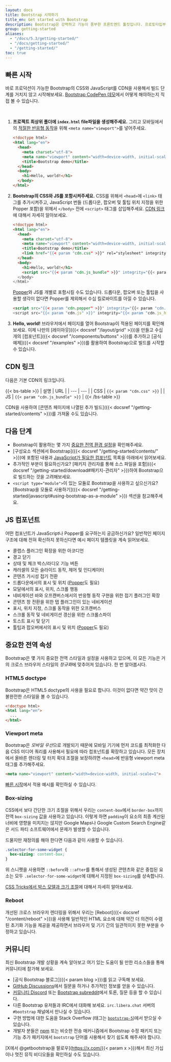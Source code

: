 ```yaml
---
layout: docs
title: Bootstrap 시작하기
title_en: Get started with Bootstrap
description: Bootstrap은 강력하고 기능이 풍부한 프론트엔드 툴킷입니다. 프로토타입부터 프로덕션까지 뭐든지 빠르게 빌드해보세요.
group: getting-started
aliases:
  - "/docs/5.3/getting-started/"
  - "/docs/getting-started/"
  - "/getting-started/"
toc: true
---
```


## 빠른 시작

바로 프로덕션이 가능한 Bootstrap의 CSS와 JavaScript를 CDN을 사용해서 빌드 단계를 거치지 않고 시작해보세요. [Bootstrap CodePen 데모](https://codepen.io/team/bootstrap/pen/qBamdLj)에서 어떻게 해야하는지 직접 볼 수 있습니다.

<br>

1. **프로젝트 최상위 폴더에 `index.html` file파일을 생성해주세요.** 그리고 모바일에서의 [적절한 반응형 동작](https://developer.mozilla.org/en-US/docs/Web/HTML/Viewport_meta_tag)을 위해 `<meta name="viewport">`를 넣어주세요.

   ```html
   <!doctype html>
   <html lang="en">
     <head>
       <meta charset="utf-8">
       <meta name="viewport" content="width=device-width, initial-scale=1">
       <title>Bootstrap demo</title>
     </head>
     <body>
       <h1>Hello, world!</h1>
     </body>
   </html>
   ```

2. **Bootstrap의 CSS와 JS를 포함시켜주세요.** CSS를 위해서 `<head>`에 `<link>` 태그를 추가시켜주고, JavaScript 번들 (드롭다운, 팝오버 및 툴팁 위치 지정을 위한 Popper 포함)을 위헤서 `</body>` 전에 `<script>` 태그를 삽입해주세요. [CDN 링크](#cdn-링크)에 대해서 자세히 알아보세요.

   ```html
   <!doctype html>
   <html lang="en">
     <head>
       <meta charset="utf-8">
       <meta name="viewport" content="width=device-width, initial-scale=1">
       <title>Bootstrap demo</title>
       <link href="{{< param "cdn.css" >}}" rel="stylesheet" integrity="{{< param "cdn.css_hash" >}}" crossorigin="anonymous">
     </head>
     <body>
       <h1>Hello, world!</h1>
       <script src="{{< param "cdn.js_bundle" >}}" integrity="{{< param "cdn.js_bundle_hash" >}}" crossorigin="anonymous"></script>
     </body>
   </html>
   ```

   [Popper](https://popper.js.org/docs/v2/)와 JS를 개별로 포함시킬 수도 있습니다. 드롭다운, 팝오버 또는 툴팁을 사용할 생각이 없다면 Popper를 제외해서 수십 킬로바이트를 아낄 수 있습니다.

   ```html
   <script src="{{< param "cdn.popper" >}}" integrity="{{< param "cdn.popper_hash" >}}" crossorigin="anonymous"></script>
   <script src="{{< param "cdn.js" >}}" integrity="{{< param "cdn.js_hash" >}}" crossorigin="anonymous"></script>
   ```

3. **Hello, world!** 브라우저에서 페이지를 열어 Bootstrap이 적용된 페이지를 확인해보세요. 이제 나만의 [레이아웃]({{< docsref "/layout/grid" >}})을 만들고 수십 개의 [컴포넌트]({{< docsref "/components/buttons" >}})를 추가하고 [공식 예제]({{< docsref "/examples" >}})를 활용하여 Bootstrap으로 빌드를 시작할 수 있습니다.

## CDN 링크

다음은 기본 CDN의 링크입니다.

{{< bs-table >}}
| 설명 | URL |
| --- | --- |
| CSS | `{{< param "cdn.css" >}}` |
| JS | `{{< param "cdn.js_bundle" >}}` |
{{< /bs-table >}}

CDN을 사용하여 [콘텐츠 페이지에 나열된 추가 빌드]({{< docsref "/getting-started/contents" >}})를 가져올 수도 있습니다.

## 다음 단계

- Bootstrap이 활용하는 몇 가지 [중요한 전역 환경 설정](#중요한-전역-속성)을 확인해주세요.
- [구성요소 섹션에서 Bootstrap]({{< docsref "/getting-started/contents/" >}})에 포함된 내용과 [JavaScript가 필요한 컴포넌트](#js-컴포넌트) 목록을 아래에서 읽어보세요.
- 추가적인 부분이 필요하신가요? [패키지 관리자를 통해 소스 파일을 포함]({{< docsref "/getting-started/download#패키지-관리자" >}})하여 Bootstrap으로 빌드하는 것을 고려해보세요.
- `<script type="module">`이 있는 모듈로 Bootstrap을 사용하고 싶으신가요? [Bootstrap을 모듈로 사용하기]({{< docsref "/getting-started/javascript#using-bootstrap-as-a-module" >}}) 섹션을 참고해주세요.

## JS 컴포넌트

어떤 컴포넌트가 JavaScript나 Popper를 요구하는지 궁금하신가요? 일반적인 페이지 구조에 대해 전혀 확신하지 못하신다면 예시 페이지 템플릿을 계속 읽어보세요.

- 콜랩스 플러그인 확장을 위한 아코디언
- 경고 닫기
- 상태 및 체크 박스/라디오 기능 버튼
- 캐러셀의 모든 슬라이드 동작, 제어 및 인디케이터
- 콘텐츠 가시성 접기 전환
- 드롭다운에서의 표시 및 위치 ([Popper](https://popper.js.org/docs/v2/)도 필요)
- 모달에서의 표시, 위치, 스크롤 행동
- 네비게이션 바와 오프캔버스에서의 반응형 동작 구현을 위한 접기 플러그인 확장
- 콘텐츠 창 전환을 위한 탭 플러그인이 있는 네비게이션
- 표시, 위치 지정, 스크롤 동작을 위한 오프캔버스
- 스크롤 동작 및 네비게이션 갱신을 위한 스크롤스파이
- 토스트 표시 및 닫기
- 툴팁과 팝오버에서의 표시 및 위치 ([Popper](https://popper.js.org/docs/v2/)도 필요)

## 중요한 전역 속성

Bootstrap은 몇 가지 중요한 전역 스타일과 설정을 사용하고 있으며, 이 모든 기능은 거의 크로스 브라우저 스타일의 *정규화*에 맞추어져 있습니다. 한 번 알아봅시다.

### HTML5 doctype

Bootstrap은 HTML5 doctype의 사용을 필요로 합니다. 이것이 없다면 약간 맛이 간 불완전한 스타일을 볼 수 있습니다.

```html
<!doctype html>
<html lang="en">
  ...
</html>
```

### Viewport meta

Bootstrap은 *모바일 우선*으로 개발되기 때문에 모바일 기기에 먼저 코드를 최적화한 다음 CSS 미디어 쿼리를 사용해서 필요에 따라 컴포넌트를 확장하고 있습니다. 모든 장치에서 올바른 렌더링 및 터치 확대 조절을 보장하려면 `<head>`에 반응형 viewport meta 태그를 추가해주세요.

```html
<meta name="viewport" content="width=device-width, initial-scale=1">
```

[빠른 시작](#빠른-시작)에서 적용 예시를 확인하실 수 있습니다.

### Box-sizing

CSS에서 보다 간단한 크기 조절을 위해서 우리는 `content-box`에서 `border-box`까지 전역 `box-sizing` 값을 사용하고 있습니다. 이렇게 하면 `padding`이 요소의 최종 계산된 너비에 영향을 미치지는 않지만 Google Maps나 Google Custom Search Engine같은 서드 파티 소프트웨어에서 문제가 발생할 수 있습니다.

드물지만 재정의를 해야 한다면 다음과 같이 사용할 수 있습니다.

```css
.selector-for-some-widget {
  box-sizing: content-box;
}
```

위 스니펫을 사용하면 `::before`와 `::after`를 통해서 생성된 콘텐츠와 같은 중첩된 요소는 모두 `.selector-for-some-widget`에 대해서 지정된 `box-sizing`를 상속합니다.

[CSS Tricks에서 박스 모델과 크기 조절](https://css-tricks.com/box-sizing/)에 대해서 자세히 알아보세요.

### Reboot

개선된 크로스 브라우저 렌더링을 위해서 우리는 [Reboot]({{< docsref "/content/reboot" >}})을 사용해 일반적인 HTML 요소에 대해 약간 더 의견이 수렴된 초기화 기능을 제공을 제공하면서 브라우저 및 기기 간의 일관적이지 못한 부분을 수정하고 있습니다.

## 커뮤니티

최신 Bootstrap 개발 상황을 계속 알아보고 여기 있는 도움이 될 만한 리소스들을 통해 커뮤니티에 참가해 보세요.

- [공식 Bootstrap 블로그]({{< param blog >}})를 읽고 구독해 보세요.
- [GitHub Discussions](https://github.com/twbs/bootstrap/discussions)에서 질문을 하거나 추가적인 정보를 얻을 수 있습니다.
- [커뮤니티 Discord](https://discord.gg/bZUvakRU3M) 또는 [Bootstrap subreddit](https://www.reddit.com/r/bootstrap)에서 토론, 질문 등을 할 수 있습니다.
- 다른 Bootstrap 유저들과 IRC에서 대화해 보세요. `irc.libera.chat` 서버의 `#bootstrap` 채널에서 만나실 수 있습니다.
- 구현 방법에 대한 도움을 Stack Overflow (태그는 [`bootstrap-5`](https://stackoverflow.com/questions/tagged/bootstrap-5))에서 받으실 수 있습니다.
- 개발자 분들은 [npm](https://www.npmjs.com/search?q=keywords:bootstrap) 또는 비슷한 전송 매커니즘에서 Bootstrap 수정 패키지 또는 기능 추가 패키지에서 `bootstrap` 단어를 사용해서 찾기 쉽도록 해주셔야 합니다.

[X에서 @getbootstrap을 팔로우](https://x.com/{{< param x >}})해서 최신 가십이나 멋진 뮤직 비디오들을 확인하실 수도 있습니다.
